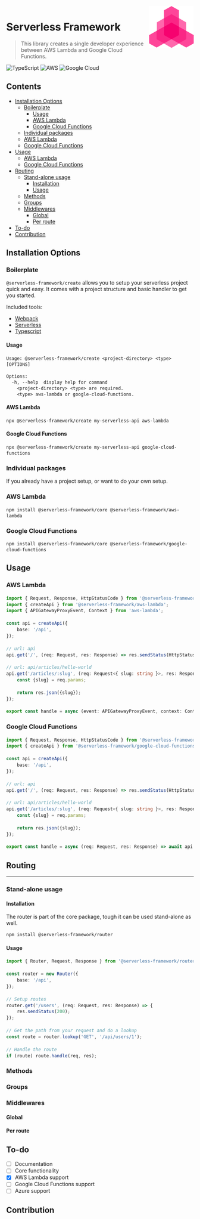 <img src="logo.png" align="right" />

# Serverless Framework

> This library creates a single developer experience between AWS Lambda and Google Cloud Functions.


![TypeScript](https://img.shields.io/badge/typescript-%23007ACC.svg?style=for-the-badge&logo=typescript&logoColor=white)
![AWS](https://img.shields.io/badge/AWS-%23FF9900.svg?style=for-the-badge&logo=amazon-aws&logoColor=white)
![Google Cloud](https://img.shields.io/badge/GoogleCloud-%234285F4.svg?style=for-the-badge&logo=google-cloud&logoColor=white)

## Contents

* [Installation Options](#installation-options)
    * [Boilerplate](#boilerplate)
        * [Usage](#boilerplate-usage)
        * [AWS Lambda](#boilerplate-aws-lambda)
        * [Google Cloud Functions](#boilerplate-google-cloud-functions)
    * [Individual packages](#individual-packages)
    * [AWS Lambda](#individual-packages-aws-lambda)
    * [Google Cloud Functions](#individual-packages-google-cloud-functions)
* [Usage](#usage)
    * [AWS Lambda](#usage-aws-lambda)
    * [Google Cloud Functions](#usage-google-cloud-functions)
* [Routing](#routing)
    * [Stand-alone usage](#stand-alone-usage)
        * [Installation](#installation)
        * [Usage](#routing-usage)
    * [Methods](#methods)
    * [Groups](#groups)
    * [Middlewares](#middlewares)
        * [Global](#global)
        * [Per route](#per-route)
* [To-do](#to-do)
* [Contribution](#contribution)

## Installation Options

### Boilerplate

`@serverless-framework/create` allows you to setup your serverless project quick and easy.
It comes with a project structure and basic handler to get you started.

Included tools:

- [Webpack](https://webpack.js.org/)
- [Serverless](https://www.serverless.com/framework/docs)
- [Typescript](https://www.typescriptlang.org/)
  <a name="boilerplate-usage"></a>

#### Usage

```shell
Usage: @serverless-framework/create <project-directory> <type> [OPTIONS]

Options:
  -h, --help  display help for command
    <project-directory> <type> are required.
    <type> aws-lambda or google-cloud-functions.
```

<a name="boilerplate-aws-lambda"></a>

#### AWS Lambda

```shell
npx @serverless-framework/create my-serverless-api aws-lambda
```

<a name="boilerplate-google-cloud-functions"></a>

#### Google Cloud Functions

```shell
npx @serverless-framework/create my-serverless-api google-cloud-functions
```

### Individual packages

If you already have a project setup, or want to do your own setup.
<a name="individual-packages-aws-lambda"></a>

### AWS Lambda

```shell
npm install @serverless-framework/core @serverless-framework/aws-lambda
```

<a name="individual-packages-google-cloud-functions"></a>

### Google Cloud Functions

```shell
npm install @serverless-framework/core @serverless-framework/google-cloud-functions
```

## Usage

<a name="usage-aws-lambda"></a>

### AWS Lambda

```typescript
import { Request, Response, HttpStatusCode } from '@serverless-framework/core';
import { createApi } from '@serverless-framework/aws-lambda';
import { APIGatewayProxyEvent, Context } from 'aws-lambda';

const api = createApi({
    base: '/api',
});

// url: api
api.get('/', (req: Request, res: Response) => res.sendStatus(HttpStatusCode.OK));

// url: api/articles/hello-world
api.get('/articles/:slug', (req: Request<{ slug: string }>, res: Response) => {
    const {slug} = req.params;

    return res.json({slug});
});

export const handle = async (event: APIGatewayProxyEvent, context: Context) => await api.run(event, context);
```

<a name="usage-google-cloud-functions"></a>

### Google Cloud Functions

```typescript
import { Request, Response, HttpStatusCode } from '@serverless-framework/core';
import { createApi } from '@serverless-framework/google-cloud-functions';

const api = createApi({
    base: '/api',
});

// url: api
api.get('/', (req: Request, res: Response) => res.sendStatus(HttpStatusCode.OK));

// url: api/articles/hello-world
api.get('/articles/:slug', (req: Request<{ slug: string }>, res: Response) => {
    const {slug} = req.params;

    return res.json({slug});
});

export const handle = async (req: Request, res: Response) => await api.run(res, req);
```

## Routing

---

### Stand-alone usage

#### Installation

The router is part of the core package, tough it can be used stand-alone as well.

```shell
npm install @serverless-framework/router
```

<a name="routing-usage"></a>

#### Usage

```typescript
import { Router, Request, Response } from '@serverless-framework/router';

const router = new Router({
    base: '/api',
});

// Setup routes
router.get('/users', (req: Request, res: Response) => {
    res.sendStatus(200);
});

// Get the path from your request and do a lookup
const route = router.lookup('GET', '/api/users/1');

// Handle the route
if (route) route.handle(req, res);
```

### Methods

### Groups

### Middlewares

#### Global

#### Per route

## To-do

- [ ] Documentation
- [ ] Core functionality
- [x] AWS Lambda support
- [ ] Google Cloud Functions support
- [ ] Azure support

## Contribution
